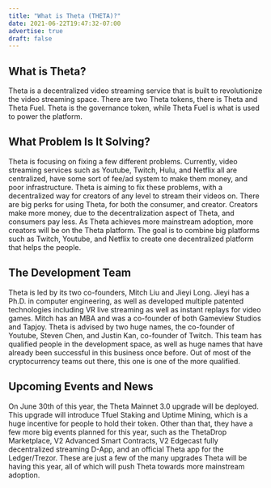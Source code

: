 ```yaml
---
title: "What is Theta (THETA)?"
date: 2021-06-22T19:47:32-07:00
advertise: true
draft: false
---
```



## What is Theta?

 Theta is a decentralized video streaming service that is built to revolutionize the video streaming space. There are two Theta tokens, there is Theta and Theta Fuel. Theta is the governance token, while Theta Fuel is what is used to power the platform. 

## What Problem Is It Solving?

Theta is focusing on fixing a few different problems. Currently, video streaming services such as Youtube, Twitch, Hulu, and Netflix all are centralized, have some sort of fee/ad system to make them money, and poor infrastructure. Theta is aiming to fix these problems, with a decentralized way for creators of any level to stream their videos on. There are big perks for using Theta, for both the consumer, and creator. Creators make more money, due to the decentralization aspect of Theta, and consumers pay less. As Theta achieves more mainstream adoption, more creators will be on the Theta platform. The goal is to combine big platforms such as Twitch, Youtube, and Netflix to create one decentralized platform that helps the people.

## The Development Team

Theta is led by its two co-founders, Mitch Liu and Jieyi Long. Jieyi has a Ph.D. in computer engineering, as well as developed multiple patented technologies including VR live streaming as well as instant replays for video games. Mitch has an MBA and was a co-founder of both Gameview Studios and Tapjoy. Theta is advised by two huge names, the co-founder of Youtube, Steven Chen, and Justin Kan, co-founder of Twitch. This team has qualified people in the development space, as well as huge names that have already been successful in this business once before. Out of most of the cryptocurrency teams out there, this one is one of the more qualified. 

## Upcoming Events and News

On June 30th of this year, the Theta Mainnet 3.0 upgrade will be deployed. This upgrade will introduce Tfuel Staking and Uptime Mining, which is a huge incentive for people to hold their token. Other than that, they have a few more big events planned for this year, such as the ThetaDrop Marketplace, V2 Advanced Smart Contracts, V2 Edgecast fully decentralized streaming D-App, and an official Theta app for the Ledger/Trezor. These are just a few of the many upgrades Theta will be having this year, all of which will push Theta towards more mainstream adoption.
